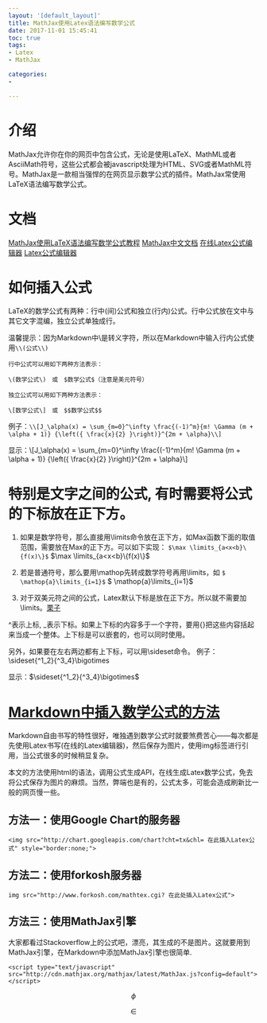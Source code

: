 ```yaml
---
layout: '[default_layout]'   
title: MathJax使用Latex语法编写数学公式            
date: 2017-11-01 15:45:41  
toc: true                  
tags:                        
- Latex
- MathJax

categories:                  
- 

---
```

# 介绍
MathJax允许你在你的网页中包含公式，无论是使用LaTeX、MathML或者AsciiMath符号，这些公式都会被javascript处理为HTML、SVG或者MathML符号。MathJax是一款相当强悍的在网页显示数学公式的插件。MathJax常使用LaTeX语法编写数学公式。

# 文档
[MathJax使用LaTeX语法编写数学公式教程](http://www.360doc.com/content/14/0930/23/9482_413578190.shtml)
[MathJax中文文档](http://mathjax-chinese-doc.readthedocs.io/en/latest/start.html)
[在线Latex公式编辑器](http://www.codecogs.com/latex/eqneditor.php)
[Latex公式编辑器](http://zh.numberempire.com/texequationeditor/equationeditor.php)

# 如何插入公式
LaTeX的数学公式有两种：行中(间)公式和独立(行内)公式。行中公式放在文中与其它文字混编，独立公式单独成行。

温馨提示：因为Markdown中\是转义字符，所以在Markdown中输入行内公式使用`\\(公式\\)`

    行中公式可以用如下两种方法表示：

    \(数学公式\)　或　$数学公式$（注意是美元符号）

    独立公式可以用如下两种方法表示：

    \[数学公式\]　或　$$数学公式$$

例子：`\\[J_\alpha(x) = \sum_{m=0}^\infty \frac{(-1)^m}{m! \Gamma (m + \alpha + 1)} {\left({ \frac{x}{2} }\right)}^{2m + \alpha}\\]`

显示：\\[J_\alpha(x) = \sum_{m=0}^\infty \frac{(-1)^m}{m! \Gamma (m + \alpha + 1)} {\left({ \frac{x}{2} }\right)}^{2m + \alpha}\\]

# 特别是文字之间的公式, 有时需要将公式的下标放在正下方。

1. 如果是数学符号，那么直接用\limits命令放在正下方，如Max函数下面的取值范围，需要放在Max的正下方。可以如下实现：
`$\max \limits_{a<x<b}\{f(x)\}$`
$\max \limits_{a<x<b}\{f(x)\}$

2. 若是普通符号，那么要用\mathop先转成数学符号再用\limits，如
`$ \mathop{a}\limits_{i=1}$` 
$ \mathop{a}\limits_{i=1}$

3. 对于双美元符之间的公式，Latex默认下标是放在正下方。所以就不需要加\limits。[栗子](http://jingyan.baidu.com/article/cb5d610502a2f8005d2fe062.html)

^表示上标, _表示下标。如果上下标的内容多于一个字符，要用{}把这些内容括起来当成一个整体。上下标是可以嵌套的，也可以同时使用。

另外，如果要在左右两边都有上下标，可以用\sideset命令。
例子：\sideset{^1_2}{^3_4}\bigotimes

显示：$\sideset{^1_2}{^3_4}\bigotimes$

# [Markdown中插入数学公式的方法](http://blog.csdn.net/xiahouzuoxin/article/details/26478179)
Markdown自由书写的特性很好，唯独遇到数学公式时就要煞费苦心——每次都是先使用Latex书写(在线的Latex编辑器)，然后保存为图片，使用img标签进行引用，当公式很多的时候稍显复杂。

本文的方法使用html的语法，调用公式生成API，在线生成Latex数学公式，免去将公式保存为图片的麻烦。当然，弊端也是有的，公式太多，可能会造成刷新比一般的网页慢一些。

## 方法一：使用Google Chart的服务器
    <img src="http://chart.googleapis.com/chart?cht=tx&chl= 在此插入Latex公式" style="border:none;">

## 方法二：使用forkosh服务器
    img src="http://www.forkosh.com/mathtex.cgi? 在此处插入Latex公式">

## 方法三：使用MathJax引擎
大家都看过Stackoverflow上的公式吧，漂亮，其生成的不是图片。这就要用到MathJax引擎，在Markdown中添加MathJax引擎也很简单.

    <script type="text/javascript" src="http://cdn.mathjax.org/mathjax/latest/MathJax.js?config=default"></script>

$$\phi$$

$$\in$$














